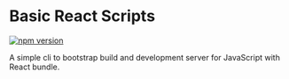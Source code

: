 # Basic React Scripts

[![npm version](https://badge.fury.io/js/basic-react-scripts.svg)](https://badge.fury.io/js/basic-react-scripts)

A simple cli to bootstrap build and development server for JavaScript with React bundle.
